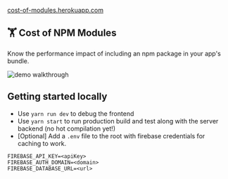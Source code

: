 [cost-of-modules.herokuapp.com](https://cost-of-modules.herokuapp.com)

## 🏋️ Cost of NPM Modules

Know the performance impact of including an npm package in your app's bundle.

![demo walkthrough](https://s22.postimg.org/4y8chh1bl/ezgif-2-821142b33c.gif)


## Getting started locally
 -  Use `yarn run dev` to debug the frontend
 - Use `yarn start` to run production build and test along with the server backend (no hot compilation yet!)
 - [Optional] Add a `.env` file to the root with firebase credentials for caching to work.
  
  ```
FIREBASE_API_KEY=<apiKey>
FIREBASE_AUTH_DOMAIN=<domain>
FIREBASE_DATABASE_URL=<url>
  ```
